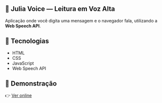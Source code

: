 ## 🎤 **Julia Voice — Leitura em Voz Alta**

Aplicação onde você digita uma mensagem e o navegador fala, utilizando a **Web Speech API**.

## 🚀 Tecnologias
- HTML  
- CSS  
- JavaScript  
- Web Speech API  

## 📸 Demonstração
👉 [Ver online](https://frankstiwrx.github.io/julia-voice/)
